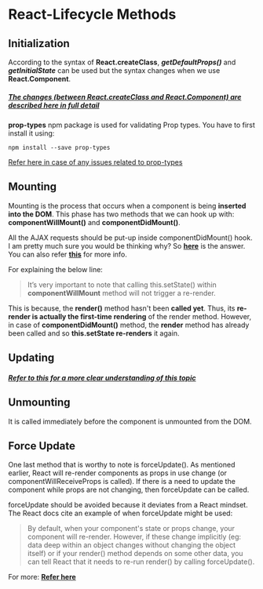 # React-Lifecycle Methods


## Initialization

According to the syntax of **React.createClass**, ***getDefaultProps()*** and ***getInitialState*** can be used but the syntax changes when we use **React.Component**.  

##### [The changes (between React.createClass and React.Component) are described here in full detail](https://toddmotto.com/react-create-class-versus-component/)

**prop-types** npm package is used for validating Prop types. You have to first install it using: 

	npm install --save prop-types

[Refer here in case of any issues related to prop-types](https://github.com/facebook/prop-types#installation)		


## Mounting

Mounting is the process that occurs when a component is being **inserted into the DOM**. This phase has two methods that we can hook up with: **componentWillMount()** and **componentDidMount()**.

All the AJAX requests should be put-up inside componentDidMount() hook.  
I am pretty much sure you would be thinking why? So **[here](https://daveceddia.com/where-fetch-data-componentwillmount-vs-componentdidmount/)** is the answer.  
You can also refer **[this](https://daveceddia.com/ajax-requests-in-react/)** for more info.


For explaining the below line:  
> It’s very important to note that calling this.setState() within **componentWillMount** method will not trigger a re-render.

This is because, the **render()** method hasn't been **called yet**. Thus, its **re-render is actually the first-time rendering** of the render method. However, in case of **componentDidMount()** method, the **render** method has already been called and so **this.setState re-renders** it again.


## Updating

##### [Refer to this for a more clear understanding of this topic](https://medium.com/react-ecosystem/react-components-lifecycle-ce09239010df)


## Unmounting

It is called immediately before the component is unmounted from the DOM.


## Force Update

One last method that is worthy to note is forceUpdate(). As mentioned earlier, React will re-render components as props in use change (or componentWillReceiveProps is called). If there is a need to update the component while props are not changing, then forceUpdate can be called.  

forceUpdate should be avoided because it deviates from a React mindset. The React docs cite an example of when forceUpdate might be used:

>By default, when your component's state or props change, your component will re-render. However, if these change implicitly (eg: data deep within an object changes without changing the object itself) or if your render() method depends on some other data, you can tell React that it needs to re-run render() by calling forceUpdate().  

For more: **[Refer here](https://stackoverflow.com/a/35004739/5733330)**